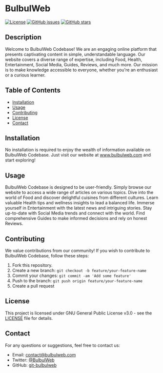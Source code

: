 # BulbulWeb

[![License](https://img.shields.io/badge/License-MIT-blue.svg)](LICENSE)
[![GitHub issues](https://img.shields.io/github/issues/git-bulbulweb/codebase)](https://github.com/git-bulbulweb/codebase/issues)
[![GitHub stars](https://img.shields.io/github/stars/git-bulbulweb/codebase)](https://github.com/git-bulbulweb/codebase/stargazers)

## Description

Welcome to BulbulWeb Codebase! We are an engaging online platform that presents captivating content in simple, understandable language. Our website covers a diverse range of expertise, including Food, Health, Entertainment, Social Media, Guides, Reviews, and much more. Our mission is to make knowledge accessible to everyone, whether you're an enthusiast or a curious learner.

## Table of Contents

- [Installation](#installation)
- [Usage](#usage)
- [Contributing](#contributing)
- [License](#license)
- [Contact](#contact)

## Installation

No installation is required to enjoy the wealth of information available on BulbulWeb Codebase. Just visit our website at www.bulbulweb.com and start exploring!

## Usage

BulbulWeb Codebase is designed to be user-friendly. Simply browse our website to access a wide range of articles on various topics. Dive into the world of Food and discover delightful cuisines from different cultures. Learn valuable Health tips and wellness insights to lead a balanced life. Immerse yourself in Entertainment with the latest news and intriguing stories. Stay up-to-date with Social Media trends and connect with the world. Find comprehensive Guides to make informed decisions and rely on honest Reviews.

## Contributing

We value contributions from our community! If you wish to contribute to BulbulWeb Codebase, follow these steps:

1. Fork this repository.
2. Create a new branch: `git checkout -b feature/your-feature-name`
3. Commit your changes: `git commit -am 'Add some feature'`
4. Push to the branch: `git push origin feature/your-feature-name`
5. Create a pull request

## License

This project is licensed under GNU General Public License v3.0 - see the [LICENSE](LICENSE) file for details.

## Contact

For any questions or suggestions, feel free to contact us:

- Email: contact@bulbulweb.com
- Twitter: [@BulbulWeb](https://twitter.com/BulbulWeb)
- GitHub: [git-bulbulweb](https://github.com/git-bulbulweb)

